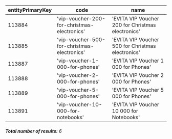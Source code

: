 | entityPrimaryKey | code                                        | name                                              |
| ---------------- | ------------------------------------------- | ------------------------------------------------- |
| 113884           | 'vip-voucher-200-for-christmas-electronics' | 'EVITA VIP Voucher 200 for Christmas electronics' |
| 113885           | 'vip-voucher-500-for-christmas-electronics' | 'EVITA VIP Voucher 500 for Christmas electronics' |
| 113887           | 'vip-voucher-1-000-for-phones'              | 'EVITA VIP Voucher 1 000 for Phones'              |
| 113888           | 'vip-voucher-2-000-for-phones'              | 'EVITA VIP Voucher 2 000 for Phones'              |
| 113889           | 'vip-voucher-5-000-for-phones'              | 'EVITA VIP Voucher 5 000 for Phones'              |
| 113891           | 'vip-voucher-10-000-for-notebooks'          | 'EVITA VIP Voucher 10 000 for Notebooks'          |

###### **Total number of results:** 6